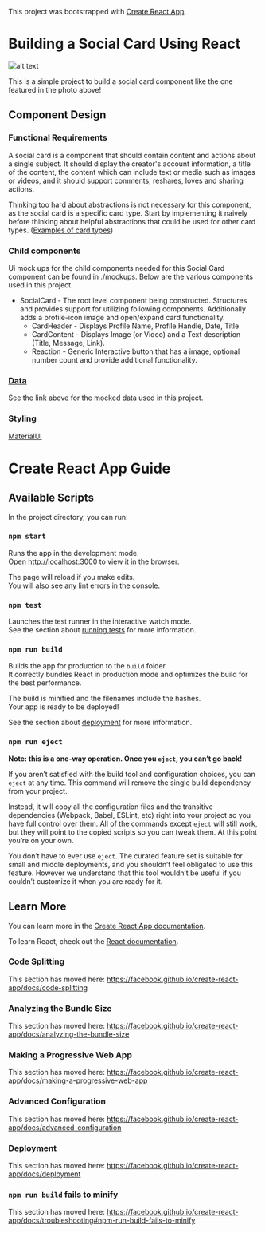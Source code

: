 This project was bootstrapped with [Create React App](https://github.com/facebook/create-react-app).

# Building a Social Card Using React

![alt text](https://daveceddia.com/images/social-card.png)

This is a simple project to build a social card component like the one featured in the photo above!

## Component Design

### Functional Requirements

A social card is a component that should contain content and actions about a single subject. It should display the creator's account information, a title of the content, the content which can include text or media such as images or videos, and it should support comments, reshares, loves and sharing actions.

Thinking too hard about abstractions is not necessary for this component, as the social card is a specific card type. Start by implementing it naively before thinking about helpful abstractions that could be used for other card types. ([Examples of card types](https://material-ui.com/demos/cards/))

### Child components

Ui mock ups for the child components needed for this Social Card component can be found in ./mockups. Below are the various components used in this project.

* SocialCard - The root level component being constructed. Structures and provides support for utilizing following components. Additionally adds a profile-icon image and open/expand card functionality.
  * CardHeader - Displays Profile Name, Profile Handle, Date, Title
  * CardContent - Displays Image (or Video) and a Text description (Title, Message, Link).
  * Reaction - Generic Interactive button that has a image, optional number count and provide additional functionality.

### [Data](./src/data.json)

See the link above for the mocked data used in this project.

### Styling

[MaterialUI](https://material-ui.com/)


# Create React App Guide

## Available Scripts

In the project directory, you can run:

### `npm start`

Runs the app in the development mode.<br>
Open [http://localhost:3000](http://localhost:3000) to view it in the browser.

The page will reload if you make edits.<br>
You will also see any lint errors in the console.

### `npm test`

Launches the test runner in the interactive watch mode.<br>
See the section about [running tests](https://facebook.github.io/create-react-app/docs/running-tests) for more information.

### `npm run build`

Builds the app for production to the `build` folder.<br>
It correctly bundles React in production mode and optimizes the build for the best performance.

The build is minified and the filenames include the hashes.<br>
Your app is ready to be deployed!

See the section about [deployment](https://facebook.github.io/create-react-app/docs/deployment) for more information.

### `npm run eject`

**Note: this is a one-way operation. Once you `eject`, you can’t go back!**

If you aren’t satisfied with the build tool and configuration choices, you can `eject` at any time. This command will remove the single build dependency from your project.

Instead, it will copy all the configuration files and the transitive dependencies (Webpack, Babel, ESLint, etc) right into your project so you have full control over them. All of the commands except `eject` will still work, but they will point to the copied scripts so you can tweak them. At this point you’re on your own.

You don’t have to ever use `eject`. The curated feature set is suitable for small and middle deployments, and you shouldn’t feel obligated to use this feature. However we understand that this tool wouldn’t be useful if you couldn’t customize it when you are ready for it.

## Learn More

You can learn more in the [Create React App documentation](https://facebook.github.io/create-react-app/docs/getting-started).

To learn React, check out the [React documentation](https://reactjs.org/).

### Code Splitting

This section has moved here: https://facebook.github.io/create-react-app/docs/code-splitting

### Analyzing the Bundle Size

This section has moved here: https://facebook.github.io/create-react-app/docs/analyzing-the-bundle-size

### Making a Progressive Web App

This section has moved here: https://facebook.github.io/create-react-app/docs/making-a-progressive-web-app

### Advanced Configuration

This section has moved here: https://facebook.github.io/create-react-app/docs/advanced-configuration

### Deployment

This section has moved here: https://facebook.github.io/create-react-app/docs/deployment

### `npm run build` fails to minify

This section has moved here: https://facebook.github.io/create-react-app/docs/troubleshooting#npm-run-build-fails-to-minify
